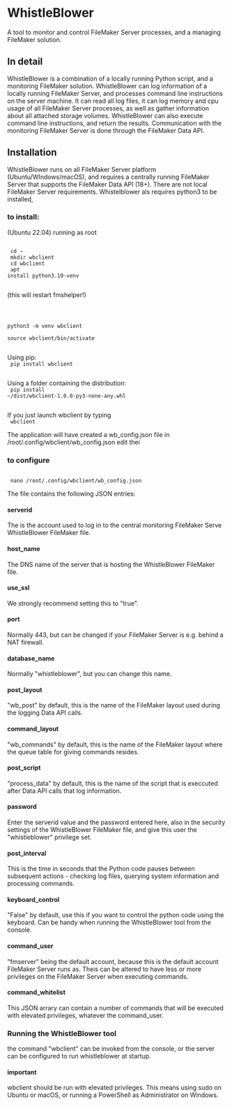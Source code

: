 # WhistleBlower
A tool to monitor and control FileMaker Server processes, and a managing FileMaker solution.
## In detail
WhistleBlower is a combination of a locally running Python script, and a monitoring FileMaker solution.
WhistleBlower can log information of a locally running FileMaker Server, and processes command line instructions on the server machine.
It can read all log files, it can log memory and cpu usage of all FileMaker Server processes, as well as gather information about all attached storage volumes.
WhistleBlower can also execute command line instructions, and return the results.
Communication with the monitoring FileMaker Server is done through the FileMaker Data API.
## Installation
WhistleBlower runs on all FileMaker Server platform (Ubuntu/WIndows/macOS), and requires a centrally running FileMaker Server that supports the FileMaker Data API (18+). There are not local FileMaker Server requirements.
Whistelblower als requires python3 to be installed,
### to install:
(Ubuntu 22.04)
running as root

<code></br>
cd ~</br>
mkdir wbclient</br>
cd wbclient</br>
apt install python3.10-venv</br>
</code>

(this will restart fmshelper!)

<code>
<br>
python3 -m venv wbclient </br>
source wbclient/bin/activate</br>
</code>

Using pip:
<code>
</br>
pip install wbclient </br>
</code>

Using a folder containing the distribution:
<code>
</br>
pip install ~/dist/wbclient-1.0.0-py3-none-any.whl </br>
</code>

If you just launch wbclient by typing
<code></br>
wbclient
</code>

The application will have created a wb_config.json file in
/root/.config/wbclient/wb_config.json
edit thei

### to configure
<code></br>
nano /root/.config/wbclient/wb_config.json
</code>

The file contains the following JSON entries:
#### serverid
The is the account used to log in to the central monitoring FileMaker Serve WhistleBlower FileMaker file.
#### host_name
The DNS name of the server that is hosting the WhistleBlower FileMaker file.
#### use_ssl
We strongly recommend setting this to "true".
#### port
Normally 443, but can be changed if your FileMaker Server is e.g. behind a NAT firewall.
#### database_name
Normally "whistleblower", but you can change this name.
#### post_layout
"wb_post" by default, this is the name of the FileMaker layout used during the logging Data API calls.
#### command_layout
"wb_commands" by default, this is the name of the FileMaker layout where the queue table for giving commands resides.
#### post_script
"process_data" by default, this is the name of the script that is execcuted after Data API calls that log information.
#### password
Enter the serverid value and the password entered here, also in the security settings of the WhistleBlower FileMaker file, and give this user the "whistleblower" privilege set.
#### post_interval
This is the time in seconds that the Python code pauses between subsequent actions - checking log files, querying system information and processing commands.
#### keyboard_control
"False" by default, use this if you want to control the python code using the keyboard. Can be handy when running the WhistleBlower tool from the console.
#### command_user
"fmserver" being the default account, because this is the default account FileMaker Server runs as. Theis can be altered to have less or more privileges on the FileMaker Server when executing commands.
#### command_whitelist
This JSON arrary can contain a number of commands that will be executed with elevated privileges, whatever the command_user.
### Running the WhistleBlower tool
the command "wbclient" can be invoked from the console, or the server can be configured to run whistleblower at startup.
#### important
wbclient should be run with elevated privileges. This means using sudo on Ubuntu or macOS, or running a PowerShell as Administrator on Windows.
